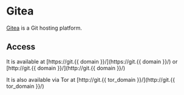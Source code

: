 # Gitea

[Gitea](https://gitea.io/en-US/) is a Git hosting platform.

## Access

It is available at [https://git.{{ domain }}/](https://git.{{ domain }}/) or [http://git.{{ domain }}/](http://git.{{ domain }}/)

It is also available via Tor at [http://git.{{ tor_domain }}/](http://git.{{ tor_domain }}/)